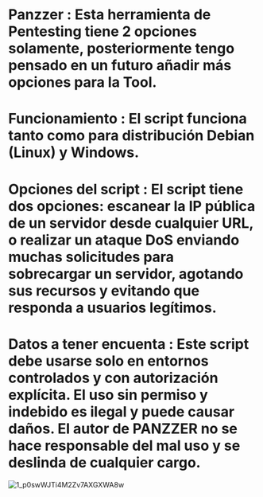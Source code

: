 # Panzzer : Esta herramienta de Pentesting tiene 2 opciones solamente, posteriormente tengo pensado en un futuro añadir más opciones para la Tool.

# Funcionamiento : El script funciona tanto como para distribución Debian (Linux) y Windows.

# Opciones del script : El script tiene dos opciones: escanear la IP pública de un servidor desde cualquier URL, o realizar un ataque DoS enviando muchas solicitudes para sobrecargar un servidor, agotando sus recursos y evitando que responda a usuarios legítimos.

# Datos a tener encuenta : Este script debe usarse solo en entornos controlados y con autorización explícita. El uso sin permiso y indebido es ilegal y puede causar daños. El autor de PANZZER no se hace responsable del mal uso y se deslinda de cualquier cargo.

![1_p0swWJTi4M2Zv7AXGXWA8w](https://github.com/user-attachments/assets/8b4b2727-da89-46d9-aab6-20434b5ea82e)
